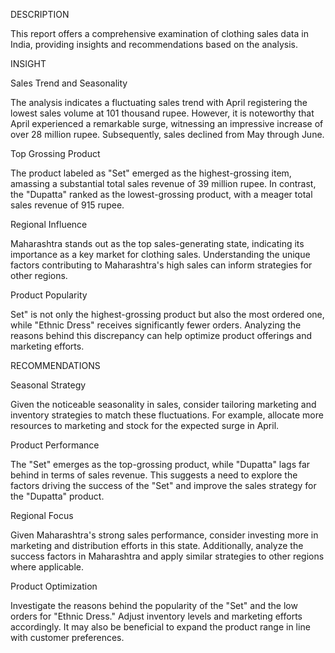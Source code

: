 DESCRIPTION

This report offers a comprehensive examination of clothing sales data in India, providing insights and recommendations based on the analysis.

INSIGHT

Sales Trend and Seasonality

The analysis indicates a fluctuating sales trend with April registering the lowest sales volume at 101 thousand rupee. However, it is noteworthy that April experienced a remarkable surge, witnessing an impressive increase of over 28 million rupee.
Subsequently, sales declined from May through June.

Top Grossing Product

The product labeled as "Set" emerged as the highest-grossing item, amassing a substantial total sales revenue of 39 million rupee.  In contrast, the "Dupatta" ranked as the lowest-grossing product, with a meager total sales revenue of 915 rupee.

Regional Influence

Maharashtra stands out as the top sales-generating state, indicating its importance as a key market for clothing sales.  Understanding the unique factors contributing to Maharashtra's high sales can inform strategies for other regions.

Product Popularity

Set" is not only the highest-grossing product but also the most ordered one, while "Ethnic Dress" receives significantly fewer orders. Analyzing the reasons behind this discrepancy can help optimize product offerings and marketing efforts.

RECOMMENDATIONS

Seasonal Strategy

Given the noticeable seasonality in sales, consider tailoring marketing and inventory strategies to match these fluctuations. For example, allocate more resources to marketing and stock for the expected surge in April.

Product Performance

The "Set" emerges as the top-grossing product, while "Dupatta" lags far behind in terms of sales revenue. This suggests a need to explore the factors driving the success of the "Set" and improve the sales strategy for the "Dupatta" product.

Regional Focus

Given Maharashtra's strong sales performance, consider investing more in marketing and distribution efforts in this state. Additionally, analyze the success factors in Maharashtra and apply similar strategies to other regions where applicable. 

Product Optimization

Investigate the reasons behind the popularity of the "Set" and the low orders for "Ethnic Dress." Adjust inventory levels and marketing efforts accordingly. It may also be beneficial to expand the product range in line with customer preferences.
